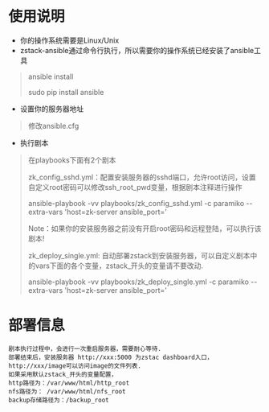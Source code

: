 # 使用说明

- 你的操作系统需要是Linux/Unix
- zstack-ansible通过命令行执行，所以需要你的操作系统已经安装了ansible工具
> ansible install
>
> sudo pip install ansible
- 设置你的服务器地址
> 修改ansible.cfg
- 执行剧本
> 在playbooks下面有2个剧本
>
> zk_config_sshd.yml：配置安装服务器的sshd端口，允许root访问，设置自定义root密码可以修改ssh_root_pwd变量，根据剧本注释进行操作
>
> ansible-playbook -vv playbooks/zk_config_sshd.yml -c paramiko --extra-vars 'host=zk-server ansible_port=<ssh-old-port>'
>
> Note：如果你的安装服务器之前没有开启root密码和远程登陆，可以执行该剧本!
>
> zk_deploy_single.yml: 自动部署zstack到安装服务器，可以自定义剧本中的vars下面的各个变量，zstack_开头的变量请不要改动.
>
> ansible-playbook -vv playbooks/zk_deploy_single.yml -c paramiko  --extra-vars 'host=zk-server ansible_port=<ssh-port>'

# 部署信息
```
剧本执行过程中，会进行一次重启服务器，需要耐心等待.
部署结束后，安装服务器 http://xxx:5000 为zstac dashboard入口，http://xxx/image可以访问image的文件列表.
如果采用默认zstack_开头的变量配置，
http路径为：/var/www/html/http_root
nfs路径为： /var/www/html/nfs_root
backup存储路径为：/backup_root
```
